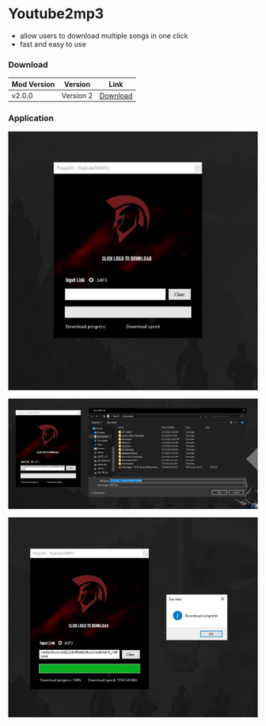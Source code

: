 # Youtube2mp3
- allow users to download multiple songs in one click
- fast and easy to use

### Download
| Mod Version| Version | Link |
|----------|-------------|-----------------|
| v2.0.0 | Version 2 | [Download](https://www.mediafire.com/file/m9rx0fjyfeoug1e/YoutubeToMP3.rar/file) 

### Application


![Image Link](https://github.com/unrealisticfaces/youtube2mp3/blob/main/photos/449838824_1311365133153937_4272850927892661118_n.jpg)

![Image Link](https://github.com/unrealisticfaces/youtube2mp3/blob/main/photos/449862665_1311365146487269_1245850757706128495_n.jpg)

![Image Link](https://github.com/unrealisticfaces/youtube2mp3/blob/main/photos/449703863_1311365136487270_4253138850949869873_n.jpg)
